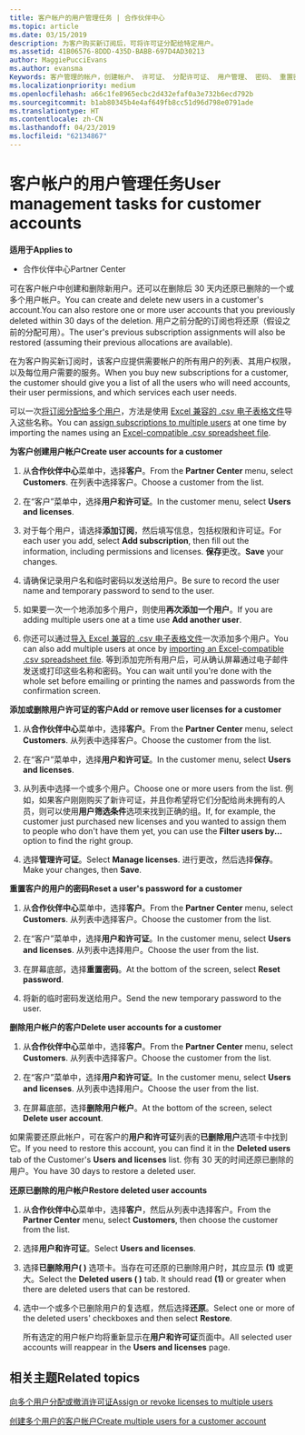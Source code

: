 ```yaml
---
title: 客户帐户的用户管理任务 | 合作伙伴中心
ms.topic: article
ms.date: 03/15/2019
description: 为客户购买新订阅后，可将许可证分配给特定用户。
ms.assetid: 41B06576-8DDD-435D-BABB-697D4AD30213
author: MaggiePucciEvans
ms.author: evansma
Keywords: 客户管理的帐户，创建帐户、 许可证、 分配许可证、 用户管理、 密码、 重置密码、 更改密码
ms.localizationpriority: medium
ms.openlocfilehash: a66c1fe8965ecbc2d432efaf0a3e732b6ecd792b
ms.sourcegitcommit: b1ab80345b4e4af649fb8cc51d96d798e0791ade
ms.translationtype: HT
ms.contentlocale: zh-CN
ms.lasthandoff: 04/23/2019
ms.locfileid: "62134867"
---
```

# <a name="user-management-tasks-for-customer-accounts"></a><span data-ttu-id="982fc-104">客户帐户的用户管理任务</span><span class="sxs-lookup"><span data-stu-id="982fc-104">User management tasks for customer accounts</span></span>

<span data-ttu-id="982fc-105">**适用于**</span><span class="sxs-lookup"><span data-stu-id="982fc-105">**Applies to**</span></span>

-  <span data-ttu-id="982fc-106">合作伙伴中心</span><span class="sxs-lookup"><span data-stu-id="982fc-106">Partner Center</span></span>



<span data-ttu-id="982fc-107">可在客户帐户中创建和删除新用户。还可以在删除后 30 天内还原已删除的一个或多个用户帐户。</span><span class="sxs-lookup"><span data-stu-id="982fc-107">You can create and delete new users in a customer's account.You can also restore one or more user accounts that you previously deleted within 30 days of the deletion.</span></span> <span data-ttu-id="982fc-108">用户之前分配的订阅也将还原（假设之前的分配可用）。</span><span class="sxs-lookup"><span data-stu-id="982fc-108">The user's previous subscription assignments will also be restored (assuming their previous allocations are available).</span></span>

<span data-ttu-id="982fc-109">在为客户购买新订阅时，该客户应提供需要帐户的所有用户的列表、其用户权限，以及每位用户需要的服务。</span><span class="sxs-lookup"><span data-stu-id="982fc-109">When you buy new subscriptions for a customer,  the customer should give you a list of all the users who will need accounts, their user permissions, and which services each user needs.</span></span>  

<span data-ttu-id="982fc-110">可以一次[将订阅分配给多个用户](bulk-license-provisioning-for-multiple-users.md)，方法是使用 [Excel 兼容的 .csv 电子表格文件](adding-multiple-users-to-a-customer-account.md)导入这些名称。</span><span class="sxs-lookup"><span data-stu-id="982fc-110">You can [assign subscriptions to multiple users](bulk-license-provisioning-for-multiple-users.md) at one time by importing the names using an [Excel-compatible .csv spreadsheet file](adding-multiple-users-to-a-customer-account.md).</span></span>

<a href="" id="createuseraccounts"></a>
<span data-ttu-id="982fc-111">**为客户创建用户帐户**</span><span class="sxs-lookup"><span data-stu-id="982fc-111">**Create user accounts for a customer**</span></span>

1.  <span data-ttu-id="982fc-112">从**合作伙伴中心**菜单中，选择**客户**。</span><span class="sxs-lookup"><span data-stu-id="982fc-112">From the **Partner Center** menu, select **Customers**.</span></span> <span data-ttu-id="982fc-113">在列表中选择客户。</span><span class="sxs-lookup"><span data-stu-id="982fc-113">Choose a customer from the list.</span></span>

2.  <span data-ttu-id="982fc-114">在“客户”菜单中，选择**用户和许可证**。</span><span class="sxs-lookup"><span data-stu-id="982fc-114">In the customer menu, select **Users and licenses**.</span></span>

3.  <span data-ttu-id="982fc-115">对于每个用户，请选择**添加订阅**，然后填写信息，包括权限和许可证。</span><span class="sxs-lookup"><span data-stu-id="982fc-115">For each user you add, select **Add subscription**, then fill out the information, including permissions and licenses.</span></span> <span data-ttu-id="982fc-116">**保存**更改。</span><span class="sxs-lookup"><span data-stu-id="982fc-116">**Save** your changes.</span></span>

4.  <span data-ttu-id="982fc-117">请确保记录用户名和临时密码以发送给用户。</span><span class="sxs-lookup"><span data-stu-id="982fc-117">Be sure to record the user name and temporary password to send to the user.</span></span> 

5.  <span data-ttu-id="982fc-118">如果要一次一个地添加多个用户，则使用**再次添加一个用户**。</span><span class="sxs-lookup"><span data-stu-id="982fc-118">If you are adding multiple users one at a time use **Add another user**.</span></span> 

6. <span data-ttu-id="982fc-119">你还可以通过[导入 Excel 兼容的 .csv 电子表格文件](adding-multiple-users-to-a-customer-account.md)一次添加多个用户。</span><span class="sxs-lookup"><span data-stu-id="982fc-119">You can also add multiple users at once by [importing an Excel-compatible .csv spreadsheet file](adding-multiple-users-to-a-customer-account.md).</span></span> <span data-ttu-id="982fc-120">等到添加完所有用户后，可从确认屏幕通过电子邮件发送或打印这些名称和密码。</span><span class="sxs-lookup"><span data-stu-id="982fc-120">You can wait until you're done with the whole set before emailing or printing the names and passwords from the confirmation screen.</span></span>

<a href="" id="userlicensing"></a>
<span data-ttu-id="982fc-121">**添加或删除用户许可证的客户**</span><span class="sxs-lookup"><span data-stu-id="982fc-121">**Add or remove user licenses for a customer**</span></span>

1.  <span data-ttu-id="982fc-122">从**合作伙伴中心**菜单中，选择**客户**。</span><span class="sxs-lookup"><span data-stu-id="982fc-122">From the **Partner Center** menu, select **Customers**.</span></span> <span data-ttu-id="982fc-123">从列表中选择客户。</span><span class="sxs-lookup"><span data-stu-id="982fc-123">Choose the customer from the list.</span></span>

2.  <span data-ttu-id="982fc-124">在“客户”菜单中，选择**用户和许可证**。</span><span class="sxs-lookup"><span data-stu-id="982fc-124">In the customer menu, select **Users and licenses**.</span></span>

3.  <span data-ttu-id="982fc-125">从列表中选择一个或多个用户。</span><span class="sxs-lookup"><span data-stu-id="982fc-125">Choose one or more users from the list.</span></span> <span data-ttu-id="982fc-126">例如，如果客户刚刚购买了新许可证，并且你希望将它们分配给尚未拥有的人员，则可以使用**用户筛选条件**选项来找到正确的组。</span><span class="sxs-lookup"><span data-stu-id="982fc-126">If, for example, the customer just purchased new licenses and you wanted to assign them to people who don't have them yet, you can use the **Filter users by...** option to find the right group.</span></span>

4.  <span data-ttu-id="982fc-127">选择**管理许可证**。</span><span class="sxs-lookup"><span data-stu-id="982fc-127">Select **Manage licenses**.</span></span> <span data-ttu-id="982fc-128">进行更改，然后选择**保存**。</span><span class="sxs-lookup"><span data-stu-id="982fc-128">Make your changes, then **Save**.</span></span>

<a href="" id="resetpassword"></a>
<span data-ttu-id="982fc-129">**重置客户的用户的密码**</span><span class="sxs-lookup"><span data-stu-id="982fc-129">**Reset a user's password for a customer**</span></span>

1.  <span data-ttu-id="982fc-130">从**合作伙伴中心**菜单中，选择**客户**。</span><span class="sxs-lookup"><span data-stu-id="982fc-130">From the **Partner Center** menu, select **Customers**.</span></span> <span data-ttu-id="982fc-131">从列表中选择客户。</span><span class="sxs-lookup"><span data-stu-id="982fc-131">Choose the customer from the list.</span></span>

2.  <span data-ttu-id="982fc-132">在“客户”菜单中，选择**用户和许可证**。</span><span class="sxs-lookup"><span data-stu-id="982fc-132">In the customer menu, select **Users and licenses**.</span></span> <span data-ttu-id="982fc-133">从列表中选择用户。</span><span class="sxs-lookup"><span data-stu-id="982fc-133">Choose the user from the list.</span></span>

3.  <span data-ttu-id="982fc-134">在屏幕底部，选择**重置密码**。</span><span class="sxs-lookup"><span data-stu-id="982fc-134">At the bottom of the screen, select **Reset password**.</span></span> 

4.  <span data-ttu-id="982fc-135">将新的临时密码发送给用户。</span><span class="sxs-lookup"><span data-stu-id="982fc-135">Send the new temporary password to the user.</span></span>

<a href="" id="deleteuseraccounts"></a>
<span data-ttu-id="982fc-136">**删除用户帐户的客户**</span><span class="sxs-lookup"><span data-stu-id="982fc-136">**Delete user accounts for a customer**</span></span>

1.  <span data-ttu-id="982fc-137">从**合作伙伴中心**菜单中，选择**客户**。</span><span class="sxs-lookup"><span data-stu-id="982fc-137">From the **Partner Center** menu, select **Customers**.</span></span> <span data-ttu-id="982fc-138">从列表中选择客户。</span><span class="sxs-lookup"><span data-stu-id="982fc-138">Choose the customer from the list.</span></span>

2.  <span data-ttu-id="982fc-139">在“客户”菜单中，选择**用户和许可证**。</span><span class="sxs-lookup"><span data-stu-id="982fc-139">In the customer menu, select **Users and licenses**.</span></span> <span data-ttu-id="982fc-140">从列表中选择用户。</span><span class="sxs-lookup"><span data-stu-id="982fc-140">Choose the user from the list.</span></span>

3.  <span data-ttu-id="982fc-141">在屏幕底部，选择**删除用户帐户**。</span><span class="sxs-lookup"><span data-stu-id="982fc-141">At the bottom of the screen, select **Delete user account**.</span></span>

<span data-ttu-id="982fc-142">如果需要还原此帐户，可在客户的**用户和许可证**列表的**已删除用户**选项卡中找到它。</span><span class="sxs-lookup"><span data-stu-id="982fc-142">If you need to restore this account, you can find it in the **Deleted users** tab of the Customer's **Users and licenses** list.</span></span> <span data-ttu-id="982fc-143">你有 30 天的时间还原已删除的用户。</span><span class="sxs-lookup"><span data-stu-id="982fc-143">You have 30 days to restore a deleted user.</span></span>

<a href="" id="restoreuseraccounts"></a>
<span data-ttu-id="982fc-144">**还原已删除的用户帐户**</span><span class="sxs-lookup"><span data-stu-id="982fc-144">**Restore deleted user accounts**</span></span>

1.  <span data-ttu-id="982fc-145">从**合作伙伴中心**菜单中，选择**客户**，然后从列表中选择客户。</span><span class="sxs-lookup"><span data-stu-id="982fc-145">From the **Partner Center** menu, select **Customers**, then choose the customer from the list.</span></span>

2.  <span data-ttu-id="982fc-146">选择**用户和许可证**。</span><span class="sxs-lookup"><span data-stu-id="982fc-146">Select **Users and licenses**.</span></span>

3.  <span data-ttu-id="982fc-147">选择**已删除用户( )** 选项卡。当存在可还原的已删除用户时，其应显示 **(1)** 或更大。</span><span class="sxs-lookup"><span data-stu-id="982fc-147">Select the **Deleted users ( )** tab. It should read **(1)** or greater when there are deleted users that can be restored.</span></span>

4.  <span data-ttu-id="982fc-148">选中一个或多个已删除用户的复选框，然后选择**还原**。</span><span class="sxs-lookup"><span data-stu-id="982fc-148">Select one or more of the deleted users' checkboxes and then select **Restore**.</span></span>

    <span data-ttu-id="982fc-149">所有选定的用户帐户均将重新显示在**用户和许可证**页面中。</span><span class="sxs-lookup"><span data-stu-id="982fc-149">All selected user accounts will reappear in the **Users and licenses** page.</span></span>

## <a name="related-topics"></a><span data-ttu-id="982fc-150">相关主题</span><span class="sxs-lookup"><span data-stu-id="982fc-150">Related topics</span></span>


[<span data-ttu-id="982fc-151">向多个用户分配或撤消许可证</span><span class="sxs-lookup"><span data-stu-id="982fc-151">Assign or revoke licenses to multiple users</span></span>](bulk-license-provisioning-for-multiple-users.md)

[<span data-ttu-id="982fc-152">创建多个用户的客户帐户</span><span class="sxs-lookup"><span data-stu-id="982fc-152">Create multiple users for a customer account</span></span>](adding-multiple-users-to-a-customer-account.md)

 

 



